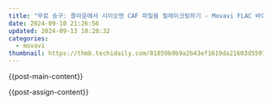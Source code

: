 ```yaml
---
title: "무료 송구: 콜라운에서 시이오엔 CAF 파일을 필레이크링하기 - Movavi FLAC 바이트 변환"
date: 2024-09-10 21:26:56
updated: 2024-09-13 10:28:32
categories:
  - movavi
thumbnail: https://thmb.techidaily.com/81859b9b9a2b43ef1619da21603d5597234e71b31f77131cb07f68ca56de27b2.jpg
---
```


{{post-main-content}}

<ins class="adsbygoogle"
     style="display:block"
     data-ad-format="autorelaxed"
     data-ad-client="ca-pub-7571918770474297"
     data-ad-slot="1223367746"></ins>

{{post-assign-content}}

<ins class="adsbygoogle"
     style="display:block"
     data-ad-client="ca-pub-7571918770474297"
     data-ad-slot="8358498916"
     data-ad-format="auto"
     data-full-width-responsive="true"></ins>
